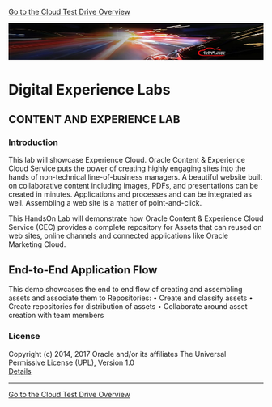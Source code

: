 
[Go to the Cloud Test Drive Overview](../README.md)

![](../../common/images/customer.logo2.png)

# Digital Experience Labs #

## CONTENT AND EXPERIENCE LAB ##

### Introduction ###

This lab will showcase Experience Cloud. Oracle Content & Experience Cloud Service puts the power of creating highly engaging sites into the hands of non-technical line-of-business managers. A beautiful website built on collaborative content including images, PDFs, and presentations can be created in minutes. Applications and processes and can be integrated as well. Assembling a web site is a matter of point-and-click.

This HandsOn Lab will demonstrate how Oracle Content & Experience Cloud Service (CEC) provides a complete repository for Assets that can reused on web sites, online channels and connected applications like Oracle Marketing Cloud.

## End-to-End Application Flow ##

This demo showcases the end to end flow of creating and assembling assets and associate them to Repositories:
•	Create and classify assets
•	Create repositories for distribution of assets
•	Collaborate around asset creation with team members


### License ##
Copyright (c) 2014, 2017 Oracle and/or its affiliates
The Universal Permissive License (UPL), Version 1.0   
[Details](../common/license.md)

---
[Go to the Cloud Test Drive Overview](../README.md)
